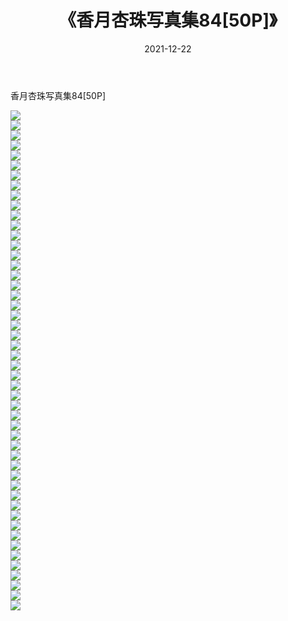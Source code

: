 ﻿---
layout: post
title:  《香月杏珠写真集84[50P]》
date:   2021-12-22
img: http://pic.660000.xyz/1:/性感/2021/香月杏珠写真集84[50P]/000.jpg
categories: [美女, 清纯, 唯美]
---

香月杏珠写真集84[50P]

  ![](http://pic.660000.xyz/1:/性感/2021/香月杏珠写真集84[50P]/001.jpg) <br> ![](http://pic.660000.xyz/1:/性感/2021/香月杏珠写真集84[50P]/002.jpg) <br> ![](http://pic.660000.xyz/1:/性感/2021/香月杏珠写真集84[50P]/003.jpg) <br> ![](http://pic.660000.xyz/1:/性感/2021/香月杏珠写真集84[50P]/004.jpg) <br> ![](http://pic.660000.xyz/1:/性感/2021/香月杏珠写真集84[50P]/005.jpg) <br> ![](http://pic.660000.xyz/1:/性感/2021/香月杏珠写真集84[50P]/006.jpg) <br> ![](http://pic.660000.xyz/1:/性感/2021/香月杏珠写真集84[50P]/007.jpg) <br> ![](http://pic.660000.xyz/1:/性感/2021/香月杏珠写真集84[50P]/008.jpg) <br> ![](http://pic.660000.xyz/1:/性感/2021/香月杏珠写真集84[50P]/009.jpg) <br> ![](http://pic.660000.xyz/1:/性感/2021/香月杏珠写真集84[50P]/010.jpg) <br> ![](http://pic.660000.xyz/1:/性感/2021/香月杏珠写真集84[50P]/011.jpg) <br> ![](http://pic.660000.xyz/1:/性感/2021/香月杏珠写真集84[50P]/012.jpg) <br> ![](http://pic.660000.xyz/1:/性感/2021/香月杏珠写真集84[50P]/013.jpg) <br> ![](http://pic.660000.xyz/1:/性感/2021/香月杏珠写真集84[50P]/014.jpg) <br> ![](http://pic.660000.xyz/1:/性感/2021/香月杏珠写真集84[50P]/015.jpg) <br> ![](http://pic.660000.xyz/1:/性感/2021/香月杏珠写真集84[50P]/016.jpg) <br> ![](http://pic.660000.xyz/1:/性感/2021/香月杏珠写真集84[50P]/017.jpg) <br> ![](http://pic.660000.xyz/1:/性感/2021/香月杏珠写真集84[50P]/018.jpg) <br> ![](http://pic.660000.xyz/1:/性感/2021/香月杏珠写真集84[50P]/019.jpg) <br> ![](http://pic.660000.xyz/1:/性感/2021/香月杏珠写真集84[50P]/020.jpg) <br> ![](http://pic.660000.xyz/1:/性感/2021/香月杏珠写真集84[50P]/021.jpg) <br> ![](http://pic.660000.xyz/1:/性感/2021/香月杏珠写真集84[50P]/022.jpg) <br> ![](http://pic.660000.xyz/1:/性感/2021/香月杏珠写真集84[50P]/023.jpg) <br> ![](http://pic.660000.xyz/1:/性感/2021/香月杏珠写真集84[50P]/024.jpg) <br> ![](http://pic.660000.xyz/1:/性感/2021/香月杏珠写真集84[50P]/025.jpg) <br> ![](http://pic.660000.xyz/1:/性感/2021/香月杏珠写真集84[50P]/026.jpg) <br> ![](http://pic.660000.xyz/1:/性感/2021/香月杏珠写真集84[50P]/027.jpg) <br> ![](http://pic.660000.xyz/1:/性感/2021/香月杏珠写真集84[50P]/028.jpg) <br> ![](http://pic.660000.xyz/1:/性感/2021/香月杏珠写真集84[50P]/029.jpg) <br> ![](http://pic.660000.xyz/1:/性感/2021/香月杏珠写真集84[50P]/030.jpg) <br> ![](http://pic.660000.xyz/1:/性感/2021/香月杏珠写真集84[50P]/031.jpg) <br> ![](http://pic.660000.xyz/1:/性感/2021/香月杏珠写真集84[50P]/032.jpg) <br> ![](http://pic.660000.xyz/1:/性感/2021/香月杏珠写真集84[50P]/033.jpg) <br> ![](http://pic.660000.xyz/1:/性感/2021/香月杏珠写真集84[50P]/034.jpg) <br> ![](http://pic.660000.xyz/1:/性感/2021/香月杏珠写真集84[50P]/035.jpg) <br> ![](http://pic.660000.xyz/1:/性感/2021/香月杏珠写真集84[50P]/036.jpg) <br> ![](http://pic.660000.xyz/1:/性感/2021/香月杏珠写真集84[50P]/037.jpg) <br> ![](http://pic.660000.xyz/1:/性感/2021/香月杏珠写真集84[50P]/038.jpg) <br> ![](http://pic.660000.xyz/1:/性感/2021/香月杏珠写真集84[50P]/039.jpg) <br> ![](http://pic.660000.xyz/1:/性感/2021/香月杏珠写真集84[50P]/040.jpg) <br> ![](http://pic.660000.xyz/1:/性感/2021/香月杏珠写真集84[50P]/041.jpg) <br> ![](http://pic.660000.xyz/1:/性感/2021/香月杏珠写真集84[50P]/042.jpg) <br> ![](http://pic.660000.xyz/1:/性感/2021/香月杏珠写真集84[50P]/043.jpg) <br> ![](http://pic.660000.xyz/1:/性感/2021/香月杏珠写真集84[50P]/044.jpg) <br> ![](http://pic.660000.xyz/1:/性感/2021/香月杏珠写真集84[50P]/045.jpg) <br> ![](http://pic.660000.xyz/1:/性感/2021/香月杏珠写真集84[50P]/046.jpg) <br> ![](http://pic.660000.xyz/1:/性感/2021/香月杏珠写真集84[50P]/047.jpg) <br> ![](http://pic.660000.xyz/1:/性感/2021/香月杏珠写真集84[50P]/048.jpg) <br> ![](http://pic.660000.xyz/1:/性感/2021/香月杏珠写真集84[50P]/049.jpg) <br> ![](http://pic.660000.xyz/1:/性感/2021/香月杏珠写真集84[50P]/050.jpg) <br>